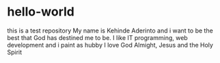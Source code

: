 # hello-world
this is a test repository
My name is Kehinde Aderinto and i want to be the best that God has destined me to be.
I like IT programming, web development and i paint as hubby
I love God Almight, Jesus and the Holy Spirit
